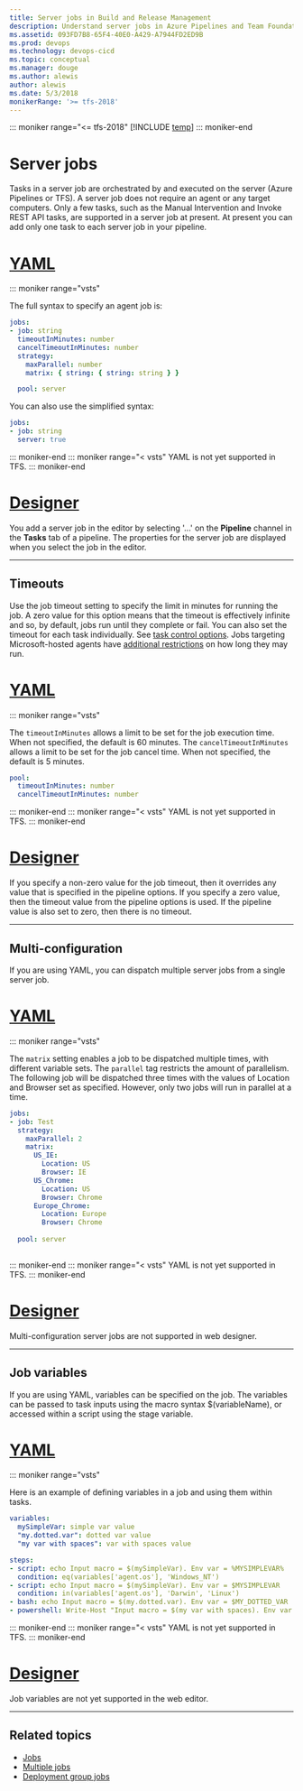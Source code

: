 ```yaml
---
title: Server jobs in Build and Release Management
description: Understand server jobs in Azure Pipelines and Team Foundation Server (TFS)
ms.assetid: 093FD7B8-65F4-40E0-A429-A7944FD2ED9B
ms.prod: devops
ms.technology: devops-cicd
ms.topic: conceptual
ms.manager: douge
ms.author: alewis
author: alewis
ms.date: 5/3/2018
monikerRange: '>= tfs-2018'
---
```


::: moniker range="<= tfs-2018"
[!INCLUDE [temp](../_shared/concept-rename-note.md)]
::: moniker-end

# Server jobs

Tasks in a server job are orchestrated by and executed on the server (Azure Pipelines or TFS). A server job does not require an agent or any target computers. Only a few tasks, such as the Manual Intervention and Invoke REST API tasks, are supported in a server job at present. At present you can add only one task to each server job in your pipeline.

# [YAML](#tab/yaml)

::: moniker range="vsts"

The full syntax to specify an agent job is:

```yaml
jobs:
- job: string
  timeoutInMinutes: number
  cancelTimeoutInMinutes: number
  strategy:
    maxParallel: number
    matrix: { string: { string: string } }

  pool: server

```

You can also use the simplified syntax:

```yaml
jobs:
- job: string
  server: true
```

::: moniker-end
::: moniker range="< vsts"
YAML is not yet supported in TFS.
::: moniker-end

# [Designer](#tab/designer)

You add a server job in the editor by selecting '...' on the **Pipeline** channel in the **Tasks** tab of a pipeline. The properties for the server job are displayed when you select the job in the editor.

---

## Timeouts

Use the job timeout setting to specify the limit in minutes for running the job. A zero value for this option means that the timeout is effectively infinite and so, by default, jobs run until they complete or fail. You can also set the timeout for each task individually. See [task control options](tasks.md#controloptions). Jobs targeting Microsoft-hosted agents have [additional restrictions](../agents/hosted.md) on how long they may run.

# [YAML](#tab/yaml)

::: moniker range="vsts"

The `timeoutInMinutes` allows a limit to be set for the job execution time. When not specified, the default is 60 minutes. The `cancelTimeoutInMinutes` allows a limit to be set for the job cancel time. When not specified, the default is 5 minutes.

```yaml
pool:
  timeoutInMinutes: number
  cancelTimeoutInMinutes: number
```

::: moniker-end
::: moniker range="< vsts"
YAML is not yet supported in TFS.
::: moniker-end

# [Designer](#tab/designer)

If you specify a non-zero value for the job timeout, then it overrides any value that is specified in the pipeline options. If you specify a zero value, then the timeout value from the pipeline options is used. If the pipeline value is also set to zero, then there is no timeout.

---

<a name="parallelexec"></a>
## Multi-configuration

If you are using YAML, you can dispatch multiple server jobs from a single server job.
  
# [YAML](#tab/yaml)

::: moniker range="vsts"

The `matrix` setting enables a job to be dispatched multiple times, with different variable sets. The `parallel` tag restricts the amount of parallelism. The following job will be dispatched three times with the values of Location and Browser set as specified. However, only two jobs will run in parallel at a time.

```yaml
jobs:
- job: Test
  strategy:
    maxParallel: 2
    matrix: 
      US_IE:
        Location: US
        Browser: IE
      US_Chrome:
        Location: US
        Browser: Chrome
      Europe_Chrome:
        Location: Europe
        Browser: Chrome
  
  pool: server
    
```
::: moniker-end
::: moniker range="< vsts"
YAML is not yet supported in TFS.
::: moniker-end

# [Designer](#tab/designer)

Multi-configuration server jobs are not supported in web designer.

---

## Job variables
If you are using YAML, variables can be specified on the job. The variables can be passed to task inputs using the macro syntax $(variableName), or accessed within a script using the stage variable.

# [YAML](#tab/yaml)

::: moniker range="vsts"

Here is an example of defining variables in a job and using them within tasks.

```yaml
variables:
  mySimpleVar: simple var value
  "my.dotted.var": dotted var value
  "my var with spaces": var with spaces value

steps:
- script: echo Input macro = $(mySimpleVar). Env var = %MYSIMPLEVAR%
  condition: eq(variables['agent.os'], 'Windows_NT')
- script: echo Input macro = $(mySimpleVar). Env var = $MYSIMPLEVAR
  condition: in(variables['agent.os'], 'Darwin', 'Linux')
- bash: echo Input macro = $(my.dotted.var). Env var = $MY_DOTTED_VAR
- powershell: Write-Host "Input macro = $(my var with spaces). Env var = $env:MY_VAR_WITH_SPACES"
```
::: moniker-end
::: moniker range="< vsts"
YAML is not yet supported in TFS.
::: moniker-end

# [Designer](#tab/designer)

Job variables are not yet supported in the web editor.

---

## Related topics

* [Jobs](phases.md)
* [Multiple jobs](multiple-phases.md)
* [Deployment group jobs](deployment-group-phases.md)
